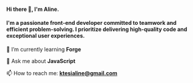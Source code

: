 <h4 align="left">Hi there 👋, I'm Aline.</h4>
<h4 align="left">I'm a passionate front-end developer committed to teamwork and efficient problem-solving. I prioritize delivering high-quality code and exceptional user experiences.</h4>

🌱 I’m currently learning **Forge**

 💬 Ask me about **JavaScript**
 
 📫 How to reach me: **ktesialine@gmail.com**





